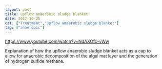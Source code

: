 ```yaml
---
layout: post
title: upflow anaerobic sludge blanket
date: 2017-10-25
cat: ["Treatment","upflow anaerobic sludge blanket"]
tag: ["anaerobic"]
---
```


https://www.youtube.com/watch?v=NdAXOfc-vWw

Explanation of how the upflow anaerobic sludge blanket acts as a cap to allow for anaerobic decomposition of the algal mat layer and the generation of hydrogen sulfide methane.